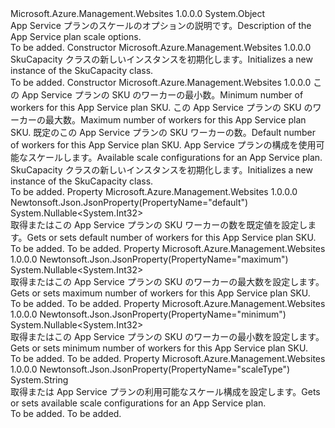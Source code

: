 <Type Name="SkuCapacity" FullName="Microsoft.Azure.Management.WebSites.Models.SkuCapacity">
  <TypeSignature Language="C#" Value="public class SkuCapacity" />
  <TypeSignature Language="ILAsm" Value=".class public auto ansi beforefieldinit SkuCapacity extends System.Object" />
  <TypeSignature Language="DocId" Value="T:Microsoft.Azure.Management.WebSites.Models.SkuCapacity" />
  <TypeSignature Language="VB.NET" Value="Public Class SkuCapacity" />
  <TypeSignature Language="F#" Value="type SkuCapacity = class" />
  <AssemblyInfo>
    <AssemblyName>Microsoft.Azure.Management.Websites</AssemblyName>
    <AssemblyVersion>1.0.0.0</AssemblyVersion>
  </AssemblyInfo>
  <Base>
    <BaseTypeName>System.Object</BaseTypeName>
  </Base>
  <Interfaces />
  <Docs>
    <summary>
            <span data-ttu-id="08540-101">App Service プランのスケールのオプションの説明です。</span><span class="sxs-lookup"><span data-stu-id="08540-101">Description of the App Service plan scale options.</span></span>
            </summary>
    <remarks>To be added.</remarks>
  </Docs>
  <Members>
    <Member MemberName=".ctor">
      <MemberSignature Language="C#" Value="public SkuCapacity ();" />
      <MemberSignature Language="ILAsm" Value=".method public hidebysig specialname rtspecialname instance void .ctor() cil managed" />
      <MemberSignature Language="DocId" Value="M:Microsoft.Azure.Management.WebSites.Models.SkuCapacity.#ctor" />
      <MemberSignature Language="VB.NET" Value="Public Sub New ()" />
      <MemberType>Constructor</MemberType>
      <AssemblyInfo>
        <AssemblyName>Microsoft.Azure.Management.Websites</AssemblyName>
        <AssemblyVersion>1.0.0.0</AssemblyVersion>
      </AssemblyInfo>
      <Parameters />
      <Docs>
        <summary>
            <span data-ttu-id="08540-102">SkuCapacity クラスの新しいインスタンスを初期化します。</span><span class="sxs-lookup"><span data-stu-id="08540-102">Initializes a new instance of the SkuCapacity class.</span></span>
            </summary>
        <remarks>To be added.</remarks>
      </Docs>
    </Member>
    <Member MemberName=".ctor">
      <MemberSignature Language="C#" Value="public SkuCapacity (Nullable&lt;int&gt; minimum = null, Nullable&lt;int&gt; maximum = null, Nullable&lt;int&gt; defaultProperty = null, string scaleType = null);" />
      <MemberSignature Language="ILAsm" Value=".method public hidebysig specialname rtspecialname instance void .ctor(valuetype System.Nullable`1&lt;int32&gt; minimum, valuetype System.Nullable`1&lt;int32&gt; maximum, valuetype System.Nullable`1&lt;int32&gt; defaultProperty, string scaleType) cil managed" />
      <MemberSignature Language="DocId" Value="M:Microsoft.Azure.Management.WebSites.Models.SkuCapacity.#ctor(System.Nullable{System.Int32},System.Nullable{System.Int32},System.Nullable{System.Int32},System.String)" />
      <MemberSignature Language="VB.NET" Value="Public Sub New (Optional minimum As Nullable(Of Integer) = null, Optional maximum As Nullable(Of Integer) = null, Optional defaultProperty As Nullable(Of Integer) = null, Optional scaleType As String = null)" />
      <MemberSignature Language="F#" Value="new Microsoft.Azure.Management.WebSites.Models.SkuCapacity : Nullable&lt;int&gt; * Nullable&lt;int&gt; * Nullable&lt;int&gt; * string -&gt; Microsoft.Azure.Management.WebSites.Models.SkuCapacity" Usage="new Microsoft.Azure.Management.WebSites.Models.SkuCapacity (minimum, maximum, defaultProperty, scaleType)" />
      <MemberType>Constructor</MemberType>
      <AssemblyInfo>
        <AssemblyName>Microsoft.Azure.Management.Websites</AssemblyName>
        <AssemblyVersion>1.0.0.0</AssemblyVersion>
      </AssemblyInfo>
      <Parameters>
        <Parameter Name="minimum" Type="System.Nullable&lt;System.Int32&gt;" />
        <Parameter Name="maximum" Type="System.Nullable&lt;System.Int32&gt;" />
        <Parameter Name="defaultProperty" Type="System.Nullable&lt;System.Int32&gt;" />
        <Parameter Name="scaleType" Type="System.String" />
      </Parameters>
      <Docs>
        <param name="minimum"><span data-ttu-id="08540-103">この App Service プランの SKU のワーカーの最小数。</span><span class="sxs-lookup"><span data-stu-id="08540-103">Minimum number of workers for this App Service plan SKU.</span></span></param>
        <param name="maximum"><span data-ttu-id="08540-104">この App Service プランの SKU のワーカーの最大数。</span><span class="sxs-lookup"><span data-stu-id="08540-104">Maximum number of workers for this App Service plan SKU.</span></span></param>
        <param name="defaultProperty"><span data-ttu-id="08540-105">既定のこの App Service プランの SKU ワーカーの数。</span><span class="sxs-lookup"><span data-stu-id="08540-105">Default number of workers for this App Service plan SKU.</span></span></param>
        <param name="scaleType"><span data-ttu-id="08540-106">App Service プランの構成を使用可能なスケールします。</span><span class="sxs-lookup"><span data-stu-id="08540-106">Available scale configurations for an App Service plan.</span></span></param>
        <summary>
            <span data-ttu-id="08540-107">SkuCapacity クラスの新しいインスタンスを初期化します。</span><span class="sxs-lookup"><span data-stu-id="08540-107">Initializes a new instance of the SkuCapacity class.</span></span>
            </summary>
        <remarks>To be added.</remarks>
      </Docs>
    </Member>
    <Member MemberName="DefaultProperty">
      <MemberSignature Language="C#" Value="public Nullable&lt;int&gt; DefaultProperty { get; set; }" />
      <MemberSignature Language="ILAsm" Value=".property instance valuetype System.Nullable`1&lt;int32&gt; DefaultProperty" />
      <MemberSignature Language="DocId" Value="P:Microsoft.Azure.Management.WebSites.Models.SkuCapacity.DefaultProperty" />
      <MemberSignature Language="VB.NET" Value="Public Property DefaultProperty As Nullable(Of Integer)" />
      <MemberSignature Language="F#" Value="member this.DefaultProperty : Nullable&lt;int&gt; with get, set" Usage="Microsoft.Azure.Management.WebSites.Models.SkuCapacity.DefaultProperty" />
      <MemberType>Property</MemberType>
      <AssemblyInfo>
        <AssemblyName>Microsoft.Azure.Management.Websites</AssemblyName>
        <AssemblyVersion>1.0.0.0</AssemblyVersion>
      </AssemblyInfo>
      <Attributes>
        <Attribute>
          <AttributeName>Newtonsoft.Json.JsonProperty(PropertyName="default")</AttributeName>
        </Attribute>
      </Attributes>
      <ReturnValue>
        <ReturnType>System.Nullable&lt;System.Int32&gt;</ReturnType>
      </ReturnValue>
      <Docs>
        <summary>
            <span data-ttu-id="08540-108">取得またはこの App Service プランの SKU ワーカーの数を既定値を設定します。</span><span class="sxs-lookup"><span data-stu-id="08540-108">Gets or sets default number of workers for this App Service plan SKU.</span></span>
            </summary>
        <value>To be added.</value>
        <remarks>To be added.</remarks>
      </Docs>
    </Member>
    <Member MemberName="Maximum">
      <MemberSignature Language="C#" Value="public Nullable&lt;int&gt; Maximum { get; set; }" />
      <MemberSignature Language="ILAsm" Value=".property instance valuetype System.Nullable`1&lt;int32&gt; Maximum" />
      <MemberSignature Language="DocId" Value="P:Microsoft.Azure.Management.WebSites.Models.SkuCapacity.Maximum" />
      <MemberSignature Language="VB.NET" Value="Public Property Maximum As Nullable(Of Integer)" />
      <MemberSignature Language="F#" Value="member this.Maximum : Nullable&lt;int&gt; with get, set" Usage="Microsoft.Azure.Management.WebSites.Models.SkuCapacity.Maximum" />
      <MemberType>Property</MemberType>
      <AssemblyInfo>
        <AssemblyName>Microsoft.Azure.Management.Websites</AssemblyName>
        <AssemblyVersion>1.0.0.0</AssemblyVersion>
      </AssemblyInfo>
      <Attributes>
        <Attribute>
          <AttributeName>Newtonsoft.Json.JsonProperty(PropertyName="maximum")</AttributeName>
        </Attribute>
      </Attributes>
      <ReturnValue>
        <ReturnType>System.Nullable&lt;System.Int32&gt;</ReturnType>
      </ReturnValue>
      <Docs>
        <summary>
            <span data-ttu-id="08540-109">取得またはこの App Service プランの SKU のワーカーの最大数を設定します。</span><span class="sxs-lookup"><span data-stu-id="08540-109">Gets or sets maximum number of workers for this App Service plan SKU.</span></span>
            </summary>
        <value>To be added.</value>
        <remarks>To be added.</remarks>
      </Docs>
    </Member>
    <Member MemberName="Minimum">
      <MemberSignature Language="C#" Value="public Nullable&lt;int&gt; Minimum { get; set; }" />
      <MemberSignature Language="ILAsm" Value=".property instance valuetype System.Nullable`1&lt;int32&gt; Minimum" />
      <MemberSignature Language="DocId" Value="P:Microsoft.Azure.Management.WebSites.Models.SkuCapacity.Minimum" />
      <MemberSignature Language="VB.NET" Value="Public Property Minimum As Nullable(Of Integer)" />
      <MemberSignature Language="F#" Value="member this.Minimum : Nullable&lt;int&gt; with get, set" Usage="Microsoft.Azure.Management.WebSites.Models.SkuCapacity.Minimum" />
      <MemberType>Property</MemberType>
      <AssemblyInfo>
        <AssemblyName>Microsoft.Azure.Management.Websites</AssemblyName>
        <AssemblyVersion>1.0.0.0</AssemblyVersion>
      </AssemblyInfo>
      <Attributes>
        <Attribute>
          <AttributeName>Newtonsoft.Json.JsonProperty(PropertyName="minimum")</AttributeName>
        </Attribute>
      </Attributes>
      <ReturnValue>
        <ReturnType>System.Nullable&lt;System.Int32&gt;</ReturnType>
      </ReturnValue>
      <Docs>
        <summary>
            <span data-ttu-id="08540-110">取得またはこの App Service プランの SKU のワーカーの最小数を設定します。</span><span class="sxs-lookup"><span data-stu-id="08540-110">Gets or sets minimum number of workers for this App Service plan SKU.</span></span>
            </summary>
        <value>To be added.</value>
        <remarks>To be added.</remarks>
      </Docs>
    </Member>
    <Member MemberName="ScaleType">
      <MemberSignature Language="C#" Value="public string ScaleType { get; set; }" />
      <MemberSignature Language="ILAsm" Value=".property instance string ScaleType" />
      <MemberSignature Language="DocId" Value="P:Microsoft.Azure.Management.WebSites.Models.SkuCapacity.ScaleType" />
      <MemberSignature Language="VB.NET" Value="Public Property ScaleType As String" />
      <MemberSignature Language="F#" Value="member this.ScaleType : string with get, set" Usage="Microsoft.Azure.Management.WebSites.Models.SkuCapacity.ScaleType" />
      <MemberType>Property</MemberType>
      <AssemblyInfo>
        <AssemblyName>Microsoft.Azure.Management.Websites</AssemblyName>
        <AssemblyVersion>1.0.0.0</AssemblyVersion>
      </AssemblyInfo>
      <Attributes>
        <Attribute>
          <AttributeName>Newtonsoft.Json.JsonProperty(PropertyName="scaleType")</AttributeName>
        </Attribute>
      </Attributes>
      <ReturnValue>
        <ReturnType>System.String</ReturnType>
      </ReturnValue>
      <Docs>
        <summary>
            <span data-ttu-id="08540-111">取得または App Service プランの利用可能なスケール構成を設定します。</span><span class="sxs-lookup"><span data-stu-id="08540-111">Gets or sets available scale configurations for an App Service plan.</span></span>
            </summary>
        <value>To be added.</value>
        <remarks>To be added.</remarks>
      </Docs>
    </Member>
  </Members>
</Type>